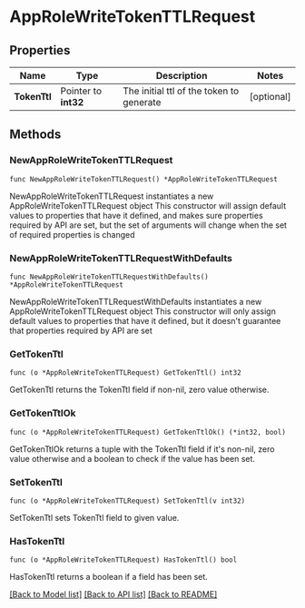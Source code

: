 # AppRoleWriteTokenTTLRequest

## Properties

Name | Type | Description | Notes
------------ | ------------- | ------------- | -------------
**TokenTtl** | Pointer to **int32** | The initial ttl of the token to generate | [optional] 

## Methods

### NewAppRoleWriteTokenTTLRequest

`func NewAppRoleWriteTokenTTLRequest() *AppRoleWriteTokenTTLRequest`

NewAppRoleWriteTokenTTLRequest instantiates a new AppRoleWriteTokenTTLRequest object
This constructor will assign default values to properties that have it defined,
and makes sure properties required by API are set, but the set of arguments
will change when the set of required properties is changed

### NewAppRoleWriteTokenTTLRequestWithDefaults

`func NewAppRoleWriteTokenTTLRequestWithDefaults() *AppRoleWriteTokenTTLRequest`

NewAppRoleWriteTokenTTLRequestWithDefaults instantiates a new AppRoleWriteTokenTTLRequest object
This constructor will only assign default values to properties that have it defined,
but it doesn't guarantee that properties required by API are set

### GetTokenTtl

`func (o *AppRoleWriteTokenTTLRequest) GetTokenTtl() int32`

GetTokenTtl returns the TokenTtl field if non-nil, zero value otherwise.

### GetTokenTtlOk

`func (o *AppRoleWriteTokenTTLRequest) GetTokenTtlOk() (*int32, bool)`

GetTokenTtlOk returns a tuple with the TokenTtl field if it's non-nil, zero value otherwise
and a boolean to check if the value has been set.

### SetTokenTtl

`func (o *AppRoleWriteTokenTTLRequest) SetTokenTtl(v int32)`

SetTokenTtl sets TokenTtl field to given value.

### HasTokenTtl

`func (o *AppRoleWriteTokenTTLRequest) HasTokenTtl() bool`

HasTokenTtl returns a boolean if a field has been set.


[[Back to Model list]](../README.md#documentation-for-models) [[Back to API list]](../README.md#documentation-for-api-endpoints) [[Back to README]](../README.md)


